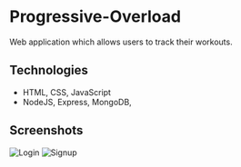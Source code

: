 # Progressive-Overload
Web application which allows users to track their workouts.

## Technologies 
* HTML, CSS, JavaScript
* NodeJS, Express, MongoDB, 

## Screenshots
![Login](https://user-images.githubusercontent.com/59027997/82252045-312cc700-9946-11ea-8e35-e6c97367c9d4.png)
![Signup](https://user-images.githubusercontent.com/59027997/82252297-b1532c80-9946-11ea-8e95-580d9f94ec87.png)


